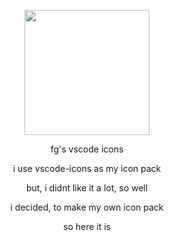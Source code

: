 <p align=center>
<img src=https://upload.wikimedia.org/wikipedia/commons/9/9a/Visual_Studio_Code_1.35_icon.svg height=auto width=200>
</p>
<p align=center>
fg's vscode icons
</p>
<p align=center>
i use vscode-icons as my icon pack
</p>
<p align=center>
but, i didnt like it a lot, so well
</p>
<p align=center>
i decided, to make my own icon pack
</p>
<p align=center>
so here it is
</p>